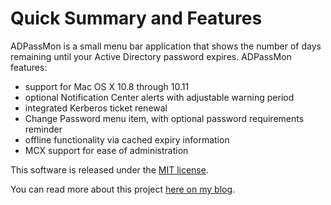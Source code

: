 # Quick Summary and Features

ADPassMon is a small menu bar application that shows the number of days remaining until your Active Directory password expires. ADPassMon features:

* support for Mac OS X 10.8 through 10.11
* optional Notification Center alerts with adjustable warning period
* integrated Kerberos ticket renewal
* Change Password menu item, with optional password requirements reminder
* offline functionality via cached expiry information
* MCX support for ease of administration

This software is released under the [MIT license](https://yourmacguy.wordpress.com/adpassmon/#license).

You can read more about this project [here on my blog](https://yourmacguy.wordpress.com/adpassmon).

